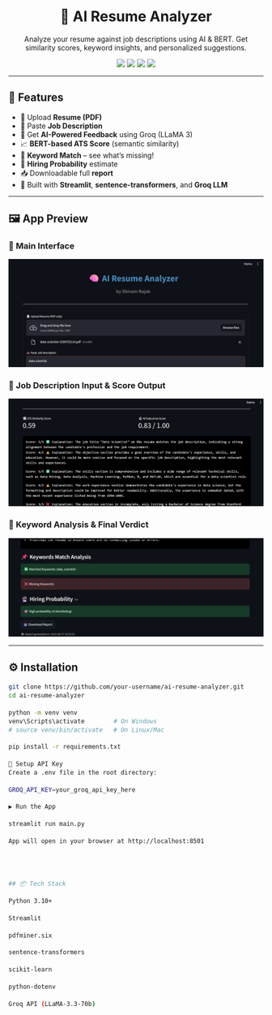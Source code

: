 <h1 align="center">🧠 AI Resume Analyzer</h1>
<p align="center">
  Analyze your resume against job descriptions using AI & BERT. Get similarity scores, keyword insights, and personalized suggestions.
</p>

<p align="center">
  <img src="https://img.shields.io/badge/Python-3.10-blue?style=flat&logo=python">
  <img src="https://img.shields.io/badge/Streamlit-Framework-red?logo=streamlit">
  <img src="https://img.shields.io/badge/Groq-LLM-green">
  <img src="https://img.shields.io/badge/Resume%20Analysis-AI%20Powered-brightgreen">
</p>

---

## 🚀 Features

- 📄 Upload **Resume (PDF)**
- 💼 Paste **Job Description**
- 🤖 Get **AI-Powered Feedback** using Groq (LLaMA 3)
- 📈 **BERT-based ATS Score** (semantic similarity)
- 📌 **Keyword Match** – see what’s missing!
- 🔮 **Hiring Probability** estimate
- 📥 Downloadable full **report**
- 🧠 Built with **Streamlit**, **sentence-transformers**, and **Groq LLM**

---

## 🖼️ App Preview

### 📍 Main Interface
![Main UI](screenshots/Screenshot%202025-06-17%20162531.png)

### 📍 Job Description Input & Score Output
![Job Description](screenshots/Screenshot%202025-06-17%20162618.png)

### 📍 Keyword Analysis & Final Verdict
![Keyword Match](screenshots/Screenshot%202025-06-17%20162642.png)




---

## ⚙️ Installation

```bash
git clone https://github.com/your-username/ai-resume-analyzer.git
cd ai-resume-analyzer

python -m venv venv
venv\Scripts\activate        # On Windows
# source venv/bin/activate   # On Linux/Mac

pip install -r requirements.txt 

🔐 Setup API Key
Create a .env file in the root directory:

GROQ_API_KEY=your_groq_api_key_here

▶️ Run the App

streamlit run main.py

App will open in your browser at http://localhost:8501




## 📦 Tech Stack

Python 3.10+

Streamlit

pdfminer.six

sentence-transformers

scikit-learn

python-dotenv

Groq API (LLaMA-3.3-70b)






